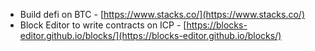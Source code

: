 *   Build defi on BTC - [https://www.stacks.co/](https://www.stacks.co/)
*   Block Editor to write contracts on ICP - [https://blocks-editor.github.io/blocks/](https://blocks-editor.github.io/blocks/)